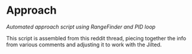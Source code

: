 # Approach
_Automated approach script using RangeFinder and PID loop_

This script is assembled from this reddit thread, piecing together the info from various comments and adjusting it to work with the Jilted.

